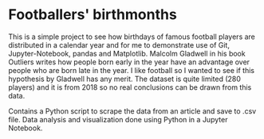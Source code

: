 # Footballers' birthmonths

This is a simple project to see how birthdays of famous football players are distributed in a calendar year and for me to demonstrate use of Git, Jupyter-Notebook, pandas and Matplotlib. Malcolm Gladwell in his book Outliers writes how people born early in the year have an advantage over people who are born late in the year. I like football so I wanted to see if this hypothesis by Gladwell has any merit. The dataset is quite limited (280 players) and it is from 2018 so no real conclusions can be drawn from this data.

Contains a Python script to scrape the data from an article and save to .csv file. Data analysis and visualization done using Python in a Jupyter Notebook.
